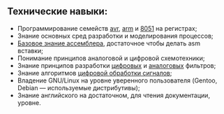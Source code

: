 Технические навыки:
--

- Программирование семейств [avr](MetUstrCifrObr/2sem/kurs/10etap/main.c), [arm](microproc) и [8051](8051) на регистрах;
- Знание основных сред разработки и моделирования процессов;
- [Базовое знание ассемблера](8051), достаточное чтобы делать asm вставки;
- Понимание принципов аналоговой и цифровой схемотехники;
- Знание принципов разработки [цифровых](MetUstrCifrObr/2sem/kurs/10etap) и [аналоговых](sxemotex/KURSOVAYa.pdf) фильтров;
- Знание алгоритмов [цифровой обработки сигналов](MetUstrCifrObr);
- Владение GNU/Linux на уровне уверенного пользователя (Gentoo, Debian — используемые дистрибутивы);
- Знание английского на достаточном, для чтения документации, уровне.

